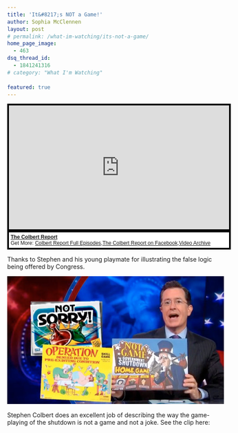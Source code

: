 ```yaml
---
title: 'It&#8217;s NOT a Game!'
author: Sophia McClennen
layout: post
# permalink: /what-im-watching/its-not-a-game/
home_page_image:
  - 463
dsq_thread_id:
  - 1841241316
# category: "What I'm Watching"
 
featured: true
---
```


<div style="background-color:#000000;width:520px;"><div style="padding:4px;"><iframe src="http://media.mtvnservices.com/embed/mgid:arc:video:comedycentral.com:cc4845b2-7330-45b8-b41f-e49c6f5d07b7" width="512" height="288" frameborder="0"></iframe><p style="text-align:left;background-color:#FFFFFF;padding:4px;margin-top:4px;margin-bottom:0px;font-family:Arial, Helvetica, sans-serif;font-size:12px;"><b><a href="http://thecolbertreport.cc.com/">The Colbert Report</a></b><br/>Get More: <a href="http://thecolbertreport.cc.com/full-episodes">Colbert Report Full Episodes</a>,<a href="https://www.facebook.com/thecolbertreport">The Colbert Report on Facebook</a>,<a href="http://thecolbertreport.cc.com/videos">Video Archive</a></p></div></div>

Thanks to Stephen and his young playmate for illustrating the false logic being offered by Congress.

![](/assets/img/Colbert-games-large.jpg)

Stephen Colbert does an excellent job of describing the way the game-playing of the shutdown is not a game and not a joke. See the clip here:

